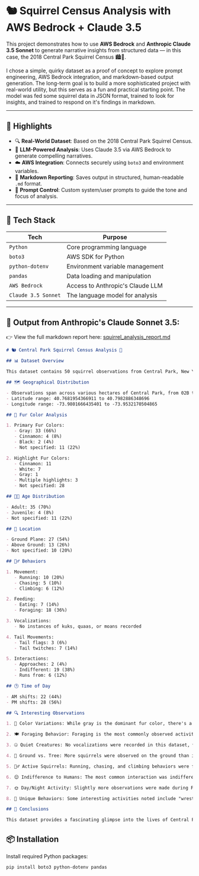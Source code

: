 # 🐿️ Squirrel Census Analysis with AWS Bedrock + Claude 3.5

This project demonstrates how to use **AWS Bedrock** and **Anthropic Claude 3.5 Sonnet** to generate narrative insights from structured data — in this case, the 2018 Central Park Squirrel Census 🏙️🌳.

I chose a simple, quirky dataset as a proof of concept to explore prompt engineering, AWS Bedrock integration, and markdown-based output generation. The long-term goal is to build a more sophisticated project with real-world utility, but this serves as a fun and practical starting point. The model was fed some squirrel data in JSON format, trained to look for insights, and trained to respond on it's findings in markdown.  

---

## 🚀 Highlights

- 🔍 **Real-World Dataset**: Based on the 2018 Central Park Squirrel Census.
- 🧠 **LLM-Powered Analysis**: Uses Claude 3.5 via AWS Bedrock to generate compelling narratives.
- ☁️ **AWS Integration**: Connects securely using `boto3` and environment variables.
- 📝 **Markdown Reporting**: Saves output in structured, human-readable `.md` format.
- 🎯 **Prompt Control**: Custom system/user prompts to guide the tone and focus of analysis.

---

## 🧰 Tech Stack

| Tech              | Purpose                                 |
|-------------------|------------------------------------------|
| `Python`          | Core programming language                |
| `boto3`           | AWS SDK for Python                       |
| `python-dotenv`   | Environment variable management          |
| `pandas`          | Data loading and manipulation            |
| `AWS Bedrock`     | Access to Anthropic's Claude LLM         |
| `Claude 3.5 Sonnet` | The language model for analysis         |

---

## 📄 Output from Anthropic's Claude Sonnet 3.5:

👉 View the full markdown report here:
[squirrel_analysis_report.md](https://github.com/david125tran/AWS_Bedrock_LLM/blob/main/squirrel_analysis_report.md)

```markdown
# 🐿️ Central Park Squirrel Census Analysis 🌳

## 📊 Dataset Overview

This dataset contains 50 squirrel observations from Central Park, New York City. Each entry includes detailed information about the squirrel's location, physical characteristics, behaviors, and interactions with the environment.

## 🗺️ Geographical Distribution

- Observations span across various hectares of Central Park, from 02B to 40B.
- Latitude range: 40.7681954366911 to 40.7982886348696
- Longitude range: -73.9801666435401 to -73.9532170504865

## 🎨 Fur Color Analysis

1. Primary Fur Colors:
   - Gray: 33 (66%)
   - Cinnamon: 4 (8%)
   - Black: 2 (4%)
   - Not specified: 11 (22%)

2. Highlight Fur Colors:
   - Cinnamon: 11
   - White: 7
   - Gray: 1
   - Multiple highlights: 3
   - Not specified: 28

## 👶🏼 Age Distribution

- Adult: 35 (70%)
- Juvenile: 4 (8%)
- Not specified: 11 (22%)

## 🌳 Location

- Ground Plane: 27 (54%)
- Above Ground: 13 (26%)
- Not specified: 10 (20%)

## 🏃‍♂️ Behaviors

1. Movement:
   - Running: 10 (20%)
   - Chasing: 5 (10%)
   - Climbing: 6 (12%)

2. Feeding:
   - Eating: 7 (14%)
   - Foraging: 18 (36%)

3. Vocalizations:
   - No instances of kuks, quaas, or moans recorded

4. Tail Movements:
   - Tail flags: 3 (6%)
   - Tail twitches: 7 (14%)

5. Interactions:
   - Approaches: 2 (4%)
   - Indifferent: 19 (38%)
   - Runs from: 6 (12%)

## 🕒 Time of Day

- AM shifts: 22 (44%)
- PM shifts: 28 (56%)

## 🔍 Interesting Observations

1. 🌈 Color Variations: While gray is the dominant fur color, there's a rich diversity of highlight colors, including cinnamon and white.

2. 🍽️ Foraging Behavior: Foraging is the most commonly observed activity, suggesting that food-seeking is a primary daytime activity for Central Park squirrels.

3. 🤐 Quiet Creatures: No vocalizations were recorded in this dataset, which is surprising given the number of observations.

4. 🌳 Ground vs. Tree: More squirrels were observed on the ground than in trees, possibly due to foraging behavior.

5. 🏃‍♂️ Active Squirrels: Running, chasing, and climbing behaviors were frequently observed, indicating high activity levels.

6. 😌 Indifference to Humans: The most common interaction was indifference, suggesting these urban squirrels are accustomed to human presence.

7. 🌞 Day/Night Activity: Slightly more observations were made during PM shifts, but the difference is not significant.

8. 👀 Unique Behaviors: Some interesting activities noted include "wrestling with mother" and "eating upside down on a tree."

## 🧐 Conclusions

This dataset provides a fascinating glimpse into the lives of Central Park's squirrel population. The predominance of gray-furred adults engaging in foraging behavior on the ground paints a picture of a well-established urban wildlife community. The variety in fur colors and behaviors suggests a diverse and adaptable population. The squirrels' general indifference to human presence indicates their successful adaptation to the urban environment. Further studies could explore seasonal variations in behavior and more detailed analysis of their interactions with the park's ecosystem.
```



## 📦 Installation

Install required Python packages:

```bash
pip install boto3 python-dotenv pandas
